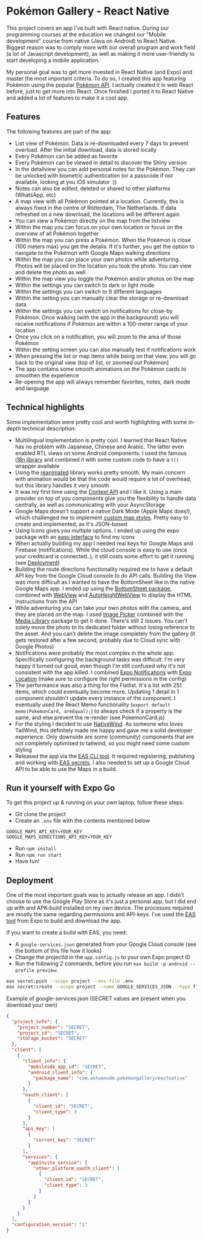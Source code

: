 # Pokémon Gallery - React Native

This project covers an app I've built with React native. During our programming
courses at the education we changed our "Mobile development" course from native
(Java on Android) to React Native. Biggest reason was to comply more with our
overall program and work field (a lot of Javascript development), as well as making
it more user-friendly to start developing a mobile application.

My personal goal was to get more invested in React Native (and Expo) and master
the most important criteria. To do so, I created this app featuring Pokémon using
the popular [Pokémon API](https://pokeapi.co/). I actually created it in web React
before, just to get more into React. Once finished I ported it to React Native
and added a lot of features to make it a cool app.

## Features

The following features are part of the app:

- List view of Pokémon. Data is re-downloaded every 7 days to prevent overload.
  After the initial download, data is stored locally
- Every Pokémon can be added as favorite
- Every Pokémon can be viewed in detail to discover the Shiny version
- In the detailview you can add personal notes for the Pokémon. They can be
  unlocked with biometric authentication (or a passcode if not available,
  looking at you iOS simulator :))
- Notes can also be edited, deleted or shared to other platforms (WhatsApp, etc)
- A map view with all Pokémon pointed at a location. Currently, this is always
  fixed in the centre of Rotterdam, The Netherlands. If data refreshed on a new
  download, the locations will be different again
- You can view a Pokémon directly on the map from the listview
- Within the map you can focus on your own location or focus on the overview of
  all Pokémon together
- Within the map you can press a Pokémon. When the Pokémon is close (100 meters
  max) you get the details. If it's further, you get the option to navigate to
  the Pokémon with Google Maps walking directions
- Within the map you can place your own photos while adventuring. Photos will be
  placed on the location you took the photo. You can view and delete the photo
  as well
- Within the map view you toggle the Pokémon and/or photos on the map
- Within the settings you can switch to dark or light mode
- Within the settings you can switch to 9 different languages
- Within the setting you can manually clear the storage or re-download data
- Within the settings you can switch on notifications for close-by Pokémon. Once
  walking (with the app in the background) you will receive notifications if
  Pokémon are within a 100-meter range of your location
- Once you click on a notification, you will zoom to the area of those Pokémon
- Within the setting screen you can also manually test if notifications work
- When pressing the list or map items while being on that view, you will go back
  to the original view (top of list, or zoomed out Pokémon)
- The app contains some smooth animations on the Pokémon cards to smoothen the
  experience
- Re-opening the app will always remember favorites, notes, dark mode and language

## Technical highlights

Some implementation were pretty cool and worth highlighting with some in-depth
technical description:

- Multilingual implementation is pretty cool. I learned that React Native has no
  problem with Japanese, Chinese and Arabic. The latter even enabled RTL views
  on some Android components. I used the famous [i18n library](https://www.npmjs.com/package/i18n-js)
  and combined it with some custom code to have a `t()` wrapper available
- Using the [reanimated](https://docs.expo.dev/versions/latest/sdk/reanimated/)
  library works pretty smooth. My main concern with animation would be that the
  code would require a lot of overhead, but this library handles it very smooth
- It was my first time using the [Context API](https://react.dev/reference/react/useContext)
  and I like it. Using a main provider on top of you components give you the
  flexibility to handle data centrally, as well as communicating with your AsyncStorage
- Google Maps doesn't support a native Dark Mode (Apple Maps does!), which challenged
  me to implement [custom map styles](https://mapstyle.withgoogle.com/). Pretty easy
  to create and implemented, as it's JSON-based
- Using Icons gives you multiple options. I ended up using the expo package with an
  [easy interface](https://icons.expo.fyi/) to find my icons
- When actually building my app I needed real keys for Google Maps and Firebase
  (notifications). While the cloud console is easy to use (once your creditcard is
  connected..), it still costs some effort to get it running (see [Deployment](#deployment))
- Building the route directions functionality required me to have a default API key from
  the Google Cloud console to do API calls. Building the View was more difficult as I
  wanted to have the BottomSheet like in the native Google Maps app. I ended up using the
  [BottomSheet package](https://ui.gorhom.dev/components/bottom-sheet/), combined with
  [WebView](https://github.com/react-native-webview/react-native-webview) and
  [AutoHeightWebView](https://www.npmjs.com/package/react-native-autoheight-webview) to
  display the HTML instructions from the API
- While adventuring you can take your own photos with the camera, and they are placed on 
  the map. I used [Image Picker](https://docs.expo.dev/versions/latest/sdk/imagepicker/)
  combined with the [Media Library](https://docs.expo.dev/versions/latest/sdk/media-library/)
  package to get it done. There's still 2 issues. You can't solely move the photo to its
  dedicated folder without losing reference to the asset. And you can't delete the image 
  completely from the gallery (it gets restored after a few second, probably due to Cloud
  sync with Google Photos)
- Notifications were probably the most complex in the whole app. Specifically
  configuring the background tasks was difficult. I'm very happy it turned out good,
  even though I'm still confused why it's not consistent with the app killed. I combined
  [Expo Notifications](https://docs.expo.dev/versions/latest/sdk/notifications/) with
  [Expo Location](https://docs.expo.dev/versions/latest/sdk/location/) (make sure to
  configure the right permissions in the config)
- The performance was also a thing for the Flatlist. It's a list with 251 items,
  which could eventually become more. Updating 1 detail in 1 component shouldn't
  update every instance of the component. I eventually used the React Memo
  functionality (`export default memo(PokemonCard, areEqual);`) to always check if a
  property is the same, and else prevent the re-render (see PokemonCard.js)
- For the styling I decided to use [NativeWind](https://www.nativewind.dev/). As
  someone who loves TailWind, this definitely made me happy and gave me a solid
  developer experience. Only downside are some (community) components that are not
  completely optimised to tailwind, so you might need some custom styling
- Released the app via the [EAS CLI tool](https://docs.expo.dev/build/setup/). It
  required registering, publishing and working with [EAS secrets](https://docs.expo.dev/build-reference/variables/#using-secrets-in-environment-variables).
  I also needed to set up a Google Cloud API to be able to use the Maps in a build.

## Run it yourself with Expo Go

To get this project up & running on your own laptop, follow these steps:

- Git clone the project
- Create an `.env` file with the contents mentioned below

```dotenv
GOOGLE_MAPS_API_KEY=YOUR_KEY
GOOGLE_MAPS_DIRECTIONS_API_KEY=YOUR_KEY
```

- Run `npm install`
- Run `npm run start`
- Have fun!

## Deployment

One of the most important goals was to actually release an app. I didn't choose
to use the Google Play Store as it's just a personal app, but I did end up with
and APK-build installed on my own device. The processes required are mostly the
same regarding permissions and API-keys. I've used the [EAS tool](https://docs.expo.dev/build/setup/)
from Expo to build and download the app.

If you want to create a build with EAS, you need:

- A `google-services.json` generated from your Google Cloud console (see the bottom
  of this file how it looks)
- Change the projectId in the `app.config.js` to your own Expo project ID
- Run the following 2 commands, before you run `eas build -p android --profile preview`:

```bash
eas secret:push --scope project --env-file .env
eas secret:create --scope project --name GOOGLE_SERVICES_JSON --type file --value .google-services.json
```

Example of google-services.json (SECRET values are present when you download your own)

```json
{
  "project_info": {
    "project_number": "SECRET",
    "project_id": "SECRET",
    "storage_bucket": "SECRET"
  },
  "client": [
    {
      "client_info": {
        "mobilesdk_app_id": "SECRET",
        "android_client_info": {
          "package_name": "com.antwanvdm.pokemongalleryreactnative"
        }
      },
      "oauth_client": [
        {
          "client_id": "SECRET",
          "client_type": 3
        }
      ],
      "api_key": [
        {
          "current_key": "SECRET"
        }
      ],
      "services": {
        "appinvite_service": {
          "other_platform_oauth_client": [
            {
              "client_id": "SECRET",
              "client_type": 3
            }
          ]
        }
      }
    }
  ],
  "configuration_version": "1"
}
```

